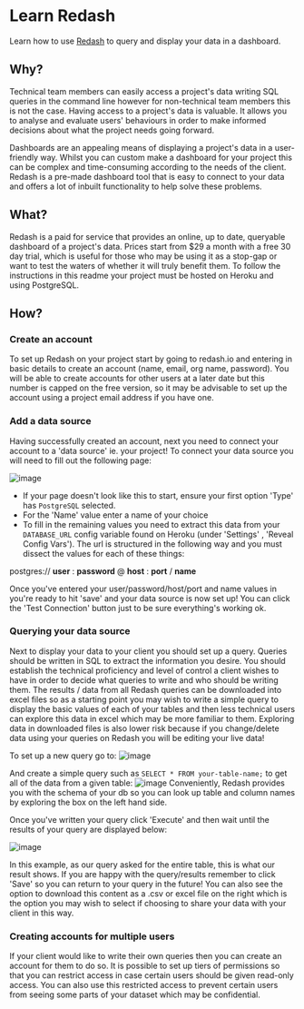 # Learn Redash
Learn how to use [Redash](https://redash.io/) to query and display your data in a dashboard.

## Why?
Technical team members can easily access a project's data writing SQL queries in the command line however for non-technical team members this is not the case. Having access to a project's data is valuable. It allows you to analyse and evaluate users' behaviours in order to make informed decisions about what the project needs going forward.

Dashboards are an appealing means of displaying a project's data in a user-friendly way. Whilst you can custom make a dashboard for your project this can be complex and time-consuming according to the needs of the client. Redash is a pre-made dashboard tool that is easy to connect to your data and offers a lot of inbuilt functionality to help solve these problems.

## What?

Redash is a paid for service that provides an online, up to date, queryable dashboard of a project's data. Prices start from $29 a month with a free 30 day trial, which is useful for those who may be using it as a stop-gap or want to test the waters of whether it will truly benefit them. To follow the instructions in this readme your project must be hosted on Heroku and using PostgreSQL.

## How?

### Create an account

To set up Redash on your project start by going to redash.io and entering in basic details to create an account (name, email, org name, password). You will be able to create accounts for other users at a later date but this number is capped on the free version, so it may be advisable to set up the account using a project email address if you have one.

### Add a data source

Having successfully created an account, next you need to connect your account to a 'data source' ie. your project! To connect your data source you will need to fill out the following page:

![image](https://user-images.githubusercontent.com/16775804/32285039-09508b56-bf21-11e7-9716-2961edc81ffb.png)

- If your page doesn't look like this to start, ensure your first option 'Type'
 has `PostgreSQL` selected.
- For the 'Name' value enter a name of your choice
- To fill in the remaining values you need to extract this data from your `DATABASE_URL` config variable found on Heroku (under 'Settings' , 'Reveal Config Vars'). The url is structured in the following way and you must dissect the values for each of these things:

postgres:// **user** : **password** @ **host** : **port** / **name**

Once you've entered your user/password/host/port and name values in you're ready to hit 'save' and your data source is now set up! You can click the 'Test Connection' button just to be sure everything's working ok.

### Querying your data source

Next to display your data to your client you should set up a query. Queries should be written in SQL to extract the information you desire. You should establish the technical proficiency and level of control a client wishes to have in order to decide what queries to write and who should be writing them. The results / data from all Redash queries can be downloaded into excel files so as a starting point you may wish to write a simple query to display the basic values of each of your tables and then less technical users can explore this data in excel which may be more familiar to them. Exploring data in downloaded files is also lower risk because if you change/delete data using your queries on Redash you will be editing your live data!

To set up a new query go to:
![image](https://user-images.githubusercontent.com/16775804/32285773-431b757e-bf23-11e7-93bf-66e64df68c1d.png)

And create a simple query such as `SELECT * FROM your-table-name;` to get all of the data from a given table:
![image](https://user-images.githubusercontent.com/16775804/32285945-d414d534-bf23-11e7-9941-5fea73df9803.png)
Conveniently, Redash provides you with the schema of your db so you can look up table and column names by exploring the box on the left hand side.

Once you've written your query click 'Execute' and then wait until the results of your query are displayed below:

![image](https://user-images.githubusercontent.com/16775804/32286104-4d6d2210-bf24-11e7-9708-76c0bcbcfdad.png)

In this example, as our query asked for the entire table, this is what our result shows. If you are happy with the query/results remember to click 'Save' so you can return to your query in the future! You can also see the option to download this content as a .csv or excel file on the right which is the option you may wish to select if choosing to share your data with your client in this way.

### Creating accounts for multiple users

If your client would like to write their own queries then you can create an account for them to do so. It is possible to set up tiers of permissions so that you can restrict access in case certain users should be given read-only access. You can also use this restricted access to prevent certain users from seeing some parts of your dataset which may be confidential.

